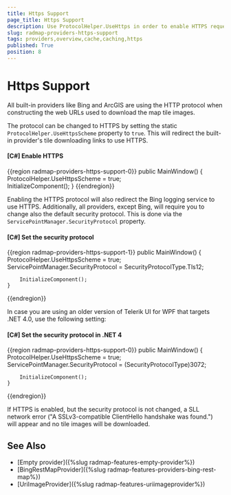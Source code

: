 ```yaml
---
title: Https Support
page_title: Https Support
description: Use ProtocolHelper.UseHttps in order to enable HTTPS requests to tile image providers.
slug: radmap-providers-https-support
tags: providers,overview,cache,caching,https
published: True
position: 8
---
```


# Https Support

All built-in providers like Bing and ArcGIS are using the HTTP protocol when constructing the web URLs used to download the map tile images.

The protocol can be changed to HTTPS by setting the static `ProtocolHelper.UseHttpsScheme` property to `true`. This will redirect the built-in provider's tile downloading links to use HTTPS.

#### __[C#] Enable HTTPS__
{{region radmap-providers-https-support-0}}
	public MainWindow()
	{
		ProtocolHelper.UseHttpsScheme = true;		
		InitializeComponent();
	}
{{endregion}}

Enabling the HTTPS protocol will also redirect the Bing logging service to use HTTPS. Additionally, all providers, except Bing, will require you to change also the default security protocol. This is done via the `ServicePointManager.SecurityProtocol` property. 

#### __[C#] Set the security protocol__
{{region radmap-providers-https-support-1}}
	public MainWindow()
	{
		ProtocolHelper.UseHttpsScheme = true;
		ServicePointManager.SecurityProtocol = SecurityProtocolType.Tls12;
		 
		InitializeComponent();
	}
{{endregion}}

In case you are using an older version of Telerik UI for WPF that targets .NET 4.0, use the following setting:

#### __[C#] Set the security protocol in .NET 4__
{{region radmap-providers-https-support-0}}
	public MainWindow()
	{
		ProtocolHelper.UseHttpsScheme = true;
		ServicePointManager.SecurityProtocol = (SecurityProtocolType)3072;
		
		InitializeComponent();
	}
{{endregion}}

If HTTPS is enabled, but the security protocol is not changed, a SLL network error ("A SSLv3-compatible ClientHello handshake was found.") will appear and no tile images will be downloaded.

## See Also  
 * [Empty provider]({%slug radmap-features-empty-provider%})
 * [BingRestMapProvider]({%slug radmap-features-providers-bing-rest-map%}) 
 * [UriImageProvider]({%slug radmap-features-uriimageprovider%})
